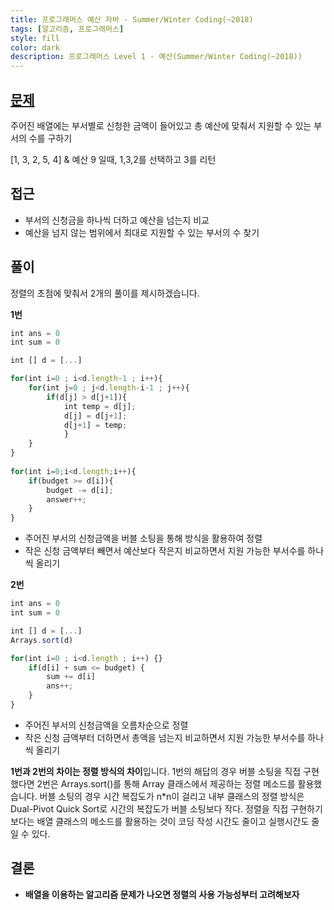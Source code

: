 ```yaml
---
title: 프로그래머스 예산 자바 - Summer/Winter Coding(~2018)
tags: [알고리즘, 프로그래머스]
style: fill
color: dark
description: 프로그래머스 Level 1 - 예산(Summer/Winter Coding(~2018))
---
```


## [문제](https://programmers.co.kr/learn/courses/30/lessons/12982)
주어진 배열에는 부서별로 신청한 금액이 들어있고 총 예산에 맞춰서 지원할 수 있는 부서의 수를 구하기

[1, 3, 2, 5, 4] & 예산 9 일때, 1,3,2를 선택하고 3를 리턴

## 접근
- 부서의 신청금을 하나씩 더하고 예산을 넘는지 비교
- 예산을 넘지 않는 범위에서 최대로 지원할 수 있는 부서의 수 찾기


## 풀이
정렬의 초점에 맞춰서 2개의 풀이를 제시하겠습니다.

**1번** 
```javascript
int ans = 0
int sum = 0

int [] d = [...]

for(int i=0 ; i<d.length-1 ; i++){
    for(int j=0 ; j<d.length-i-1 ; j++){
        if(d[j] > d[j+1]){
            int temp = d[j];
            d[j] = d[j+1];
            d[j+1] = temp;
            }
    }
}
      
for(int i=0;i<d.length;i++){
    if(budget >= d[i]){
        budget -= d[i];
        answer++;
    }
}
```
- 주어진 부서의 신청금액을 버블 소팅을 통해 방식을 활용하여 정렬
- 작은 신청 금액부터 빼면서 예산보다 작은지 비교하면서 지원 가능한 부서수를 하나씩 올리기

**2번**
```javascript
int ans = 0
int sum = 0

int [] d = [...]
Arrays.sort(d)

for(int i=0 ; i<d.length ; i++) {}
    if(d[i] + sum <= budget) {
        sum += d[i]
        ans++;
    }
}
```
- 주어진 부서의 신청금액을 오름차순으로 정렬
- 작은 신청 금액부터 더하면서 총액을 넘는지 비교하면서 지원 가능한 부서수를 하나씩 올리기

**1번과 2번의 차이는 정렬 방식의 차이**입니다. 1번의 해답의 경우 버블 소팅을 직접 구현했다면 2번은 Arrays.sort()를 통해 Array 클래스에서 제공하는 정렬 메소드를 활용했습니다. 버블 소팅의 경우 시간 복잡도가 n*n이 걸리고 내부 클래스의 정렬 방식은 Dual-Pivot Quick Sort로 시간의 복잡도가 버블 소팅보다 작다. 정렬을 직접 구현하기 보다는 배열 클래스의 메소드를 활용하는 것이 코딩 작성 시간도 줄이고 실행시간도 줄일 수 있다.

## 결론
- **배열을 이용하는 알고리즘 문제가 나오면 정렬의 사용 가능성부터 고려해보자**